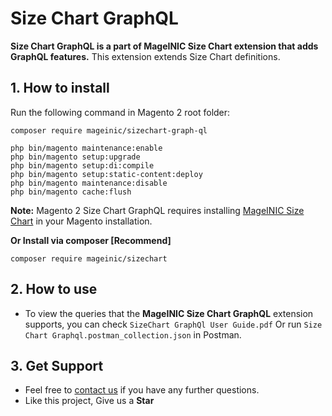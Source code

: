 # Size Chart GraphQL

**Size Chart GraphQL is a part of MageINIC Size Chart extension that adds GraphQL features.** This extension extends Size Chart definitions.

## 1. How to install

Run the following command in Magento 2 root folder:

```
composer require mageinic/sizechart-graph-ql

php bin/magento maintenance:enable
php bin/magento setup:upgrade
php bin/magento setup:di:compile
php bin/magento setup:static-content:deploy
php bin/magento maintenance:disable
php bin/magento cache:flush
```

**Note:**
Magento 2 Size Chart GraphQL requires installing [MageINIC Size Chart](https://github.com/mageinic/Size-Chart) in your Magento installation.

**Or Install via composer [Recommend]**
```
composer require mageinic/sizechart
```

## 2. How to use

- To view the queries that the **MageINIC Size Chart GraphQL** extension supports, you can check `SizeChart GraphQl User Guide.pdf` Or run `Size Chart Graphql.postman_collection.json` in Postman.

## 3. Get Support

- Feel free to [contact us](https://www.mageinic.com/contact.html) if you have any further questions.
- Like this project, Give us a **Star**
